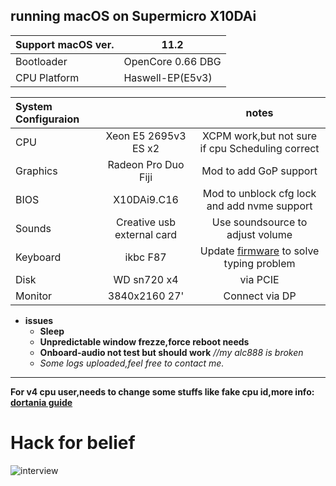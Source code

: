 ## running macOS on Supermicro X10DAi 
|Support macOS ver.|11.2|
|:-|-|
|Bootloader|OpenCore 0.66 DBG|
|CPU Platform|Haswell-EP(E5v3)

|System Configuraion||notes|
|:-|:-:|:-:|
|CPU|Xeon E5 2695v3 ES x2|XCPM work,but not sure if cpu Scheduling correct|
|Graphics|Radeon Pro Duo Fiji |Mod to add GoP support| 
|BIOS|X10DAi9.C16|Mod to unblock cfg lock and add nvme support|
|Sounds|Creative usb external card|Use soundsource to adjust volume|
|Keyboard|ikbc F87|Update [firmware](https://share.weiyun.com/riG5w1hT) to solve typing problem|
|Disk|WD sn720 x4 |via PCIE|Not sure if nvmefix.kext is a must|
|Monitor|3840x2160 27' |Connect via DP|
* __issues__ 
  * __Sleep__
  * __Unpredictable window frezze,force reboot needs__
  * __Onboard-audio not test but should work__ *//my alc888 is broken*
  * _Some logs uploaded,feel free to contact me._  
*** 
__For v4 cpu user,needs to change some stuffs like fake cpu id,more info: [dortania guide](https://dortania.github.io/OpenCore-Install-Guide/config-HEDT/broadwell-e.html#acpi/)__  

# Hack for belief
![interview](https://github.com/wmyfelix/X10DAi-hackintosh/blob/main/interview.png?raw=true)
